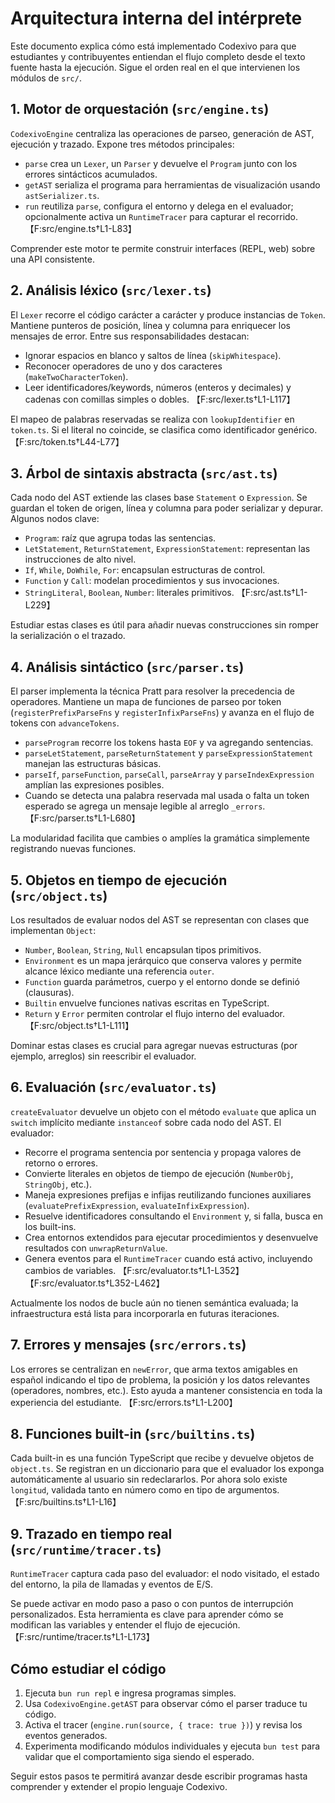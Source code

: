 # Arquitectura interna del intérprete

Este documento explica cómo está implementado Codexivo para que estudiantes y contribuyentes entiendan el flujo completo desde
el texto fuente hasta la ejecución. Sigue el orden real en el que intervienen los módulos de `src/`.

## 1. Motor de orquestación (`src/engine.ts`)

`CodexivoEngine` centraliza las operaciones de parseo, generación de AST, ejecución y trazado. Expone tres métodos principales:

- `parse` crea un `Lexer`, un `Parser` y devuelve el `Program` junto con los errores sintácticos acumulados.
- `getAST` serializa el programa para herramientas de visualización usando `astSerializer.ts`.
- `run` reutiliza `parse`, configura el entorno y delega en el evaluador; opcionalmente activa un `RuntimeTracer` para capturar el
  recorrido. 【F:src/engine.ts†L1-L83】

Comprender este motor te permite construir interfaces (REPL, web) sobre una API consistente.

## 2. Análisis léxico (`src/lexer.ts`)

El `Lexer` recorre el código carácter a carácter y produce instancias de `Token`. Mantiene punteros de posición, línea y columna
para enriquecer los mensajes de error. Entre sus responsabilidades destacan:

- Ignorar espacios en blanco y saltos de línea (`skipWhitespace`).
- Reconocer operadores de uno y dos caracteres (`makeTwoCharacterToken`).
- Leer identificadores/keywords, números (enteros y decimales) y cadenas con comillas simples o dobles. 【F:src/lexer.ts†L1-L117】

El mapeo de palabras reservadas se realiza con `lookupIdentifier` en `token.ts`. Si el literal no coincide, se clasifica como
identificador genérico. 【F:src/token.ts†L44-L77】

## 3. Árbol de sintaxis abstracta (`src/ast.ts`)

Cada nodo del AST extiende las clases base `Statement` o `Expression`. Se guardan el token de origen, línea y columna para poder
serializar y depurar. Algunos nodos clave:

- `Program`: raíz que agrupa todas las sentencias.
- `LetStatement`, `ReturnStatement`, `ExpressionStatement`: representan las instrucciones de alto nivel.
- `If`, `While`, `DoWhile`, `For`: encapsulan estructuras de control.
- `Function` y `Call`: modelan procedimientos y sus invocaciones.
- `StringLiteral`, `Boolean`, `Number`: literales primitivos. 【F:src/ast.ts†L1-L229】

Estudiar estas clases es útil para añadir nuevas construcciones sin romper la serialización o el trazado.

## 4. Análisis sintáctico (`src/parser.ts`)

El parser implementa la técnica Pratt para resolver la precedencia de operadores. Mantiene un mapa de funciones de parseo por
token (`registerPrefixParseFns` y `registerInfixParseFns`) y avanza en el flujo de tokens con `advanceTokens`.

- `parseProgram` recorre los tokens hasta `EOF` y va agregando sentencias.
- `parseLetStatement`, `parseReturnStatement` y `parseExpressionStatement` manejan las estructuras básicas.
- `parseIf`, `parseFunction`, `parseCall`, `parseArray` y `parseIndexExpression` amplían las expresiones posibles.
- Cuando se detecta una palabra reservada mal usada o falta un token esperado se agrega un mensaje legible al arreglo `_errors`.
  【F:src/parser.ts†L1-L680】

La modularidad facilita que cambies o amplíes la gramática simplemente registrando nuevas funciones.

## 5. Objetos en tiempo de ejecución (`src/object.ts`)

Los resultados de evaluar nodos del AST se representan con clases que implementan `Object`:

- `Number`, `Boolean`, `String`, `Null` encapsulan tipos primitivos.
- `Environment` es un mapa jerárquico que conserva valores y permite alcance léxico mediante una referencia `outer`.
- `Function` guarda parámetros, cuerpo y el entorno donde se definió (clausuras).
- `Builtin` envuelve funciones nativas escritas en TypeScript.
- `Return` y `Error` permiten controlar el flujo interno del evaluador. 【F:src/object.ts†L1-L111】

Dominar estas clases es crucial para agregar nuevas estructuras (por ejemplo, arreglos) sin reescribir el evaluador.

## 6. Evaluación (`src/evaluator.ts`)

`createEvaluator` devuelve un objeto con el método `evaluate` que aplica un `switch` implícito mediante `instanceof` sobre cada
nodo del AST. El evaluador:

- Recorre el programa sentencia por sentencia y propaga valores de retorno o errores.
- Convierte literales en objetos de tiempo de ejecución (`NumberObj`, `StringObj`, etc.).
- Maneja expresiones prefijas e infijas reutilizando funciones auxiliares (`evaluatePrefixExpression`, `evaluateInfixExpression`).
- Resuelve identificadores consultando el `Environment` y, si falla, busca en los built-ins.
- Crea entornos extendidos para ejecutar procedimientos y desenvuelve resultados con `unwrapReturnValue`.
- Genera eventos para el `RuntimeTracer` cuando está activo, incluyendo cambios de variables. 【F:src/evaluator.ts†L1-L352】【F:src/evaluator.ts†L352-L462】

Actualmente los nodos de bucle aún no tienen semántica evaluada; la infraestructura está lista para incorporarla en futuras
iteraciones.

## 7. Errores y mensajes (`src/errors.ts`)

Los errores se centralizan en `newError`, que arma textos amigables en español indicando el tipo de problema, la posición y los
datos relevantes (operadores, nombres, etc.). Esto ayuda a mantener consistencia en toda la experiencia del estudiante.
【F:src/errors.ts†L1-L200】

## 8. Funciones built-in (`src/builtins.ts`)

Cada built-in es una función TypeScript que recibe y devuelve objetos de `object.ts`. Se registran en un diccionario para que el
evaluador los exponga automáticamente al usuario sin redeclararlos. Por ahora solo existe `longitud`, validada tanto en número
como en tipo de argumentos. 【F:src/builtins.ts†L1-L16】

## 9. Trazado en tiempo real (`src/runtime/tracer.ts`)

`RuntimeTracer` captura cada paso del evaluador: el nodo visitado, el estado del entorno, la pila de llamadas y eventos de E/S.
<!--
**RuntimeTracer**: La herramienta permite recorrer la ejecución en modo paso a paso, avanzando una instrucción cada vez para observar cómo cambian las variables tras cada operación. También admite puntos de interrupción personalizados, en los que la traza se detiene cuando se cumple una condición específica (por ejemplo, `if (contador > 10)`). Para usar ambas funciones en conjunto, activa el modo paso a paso y define un punto de interrupción; la ejecución continuará instrucción por instrucción hasta alcanzar la condición, momento en el que podrás inspeccionar el estado del programa antes de reanudar.
-->
Se puede activar en modo paso a paso o con puntos de interrupción personalizados. Esta herramienta es clave para aprender cómo se
modifican las variables y entender el flujo de ejecución. 【F:src/runtime/tracer.ts†L1-L173】

## Cómo estudiar el código

1. Ejecuta `bun run repl` e ingresa programas simples.
2. Usa `CodexivoEngine.getAST` para observar cómo el parser traduce tu código.
3. Activa el tracer (`engine.run(source, { trace: true })`) y revisa los eventos generados.
4. Experimenta modificando módulos individuales y ejecuta `bun test` para validar que el comportamiento siga siendo el esperado.

Seguir estos pasos te permitirá avanzar desde escribir programas hasta comprender y extender el propio lenguaje Codexivo.
